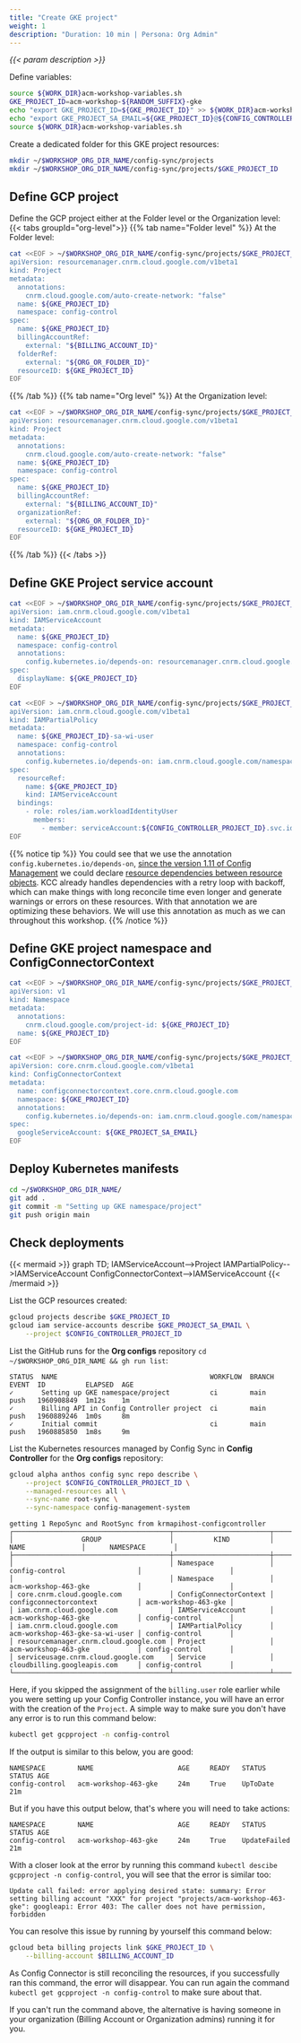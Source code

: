 ```yaml
---
title: "Create GKE project"
weight: 1
description: "Duration: 10 min | Persona: Org Admin"
---
```

_{{< param description >}}_

Define variables:
```Bash
source ${WORK_DIR}acm-workshop-variables.sh
GKE_PROJECT_ID=acm-workshop-${RANDOM_SUFFIX}-gke
echo "export GKE_PROJECT_ID=${GKE_PROJECT_ID}" >> ${WORK_DIR}acm-workshop-variables.sh
echo "export GKE_PROJECT_SA_EMAIL=${GKE_PROJECT_ID}@${CONFIG_CONTROLLER_PROJECT_ID}.iam.gserviceaccount.com" >> ${WORK_DIR}acm-workshop-variables.sh
source ${WORK_DIR}acm-workshop-variables.sh
```

Create a dedicated folder for this GKE project resources:
```Bash
mkdir ~/$WORKSHOP_ORG_DIR_NAME/config-sync/projects
mkdir ~/$WORKSHOP_ORG_DIR_NAME/config-sync/projects/$GKE_PROJECT_ID
```

## Define GCP project

Define the GCP project either at the Folder level or the Organization level:
{{< tabs groupId="org-level">}}
{{% tab name="Folder level" %}}
At the Folder level:
```Bash
cat <<EOF > ~/$WORKSHOP_ORG_DIR_NAME/config-sync/projects/$GKE_PROJECT_ID/project.yaml
apiVersion: resourcemanager.cnrm.cloud.google.com/v1beta1
kind: Project
metadata:
  annotations:
    cnrm.cloud.google.com/auto-create-network: "false"
  name: ${GKE_PROJECT_ID}
  namespace: config-control
spec:
  name: ${GKE_PROJECT_ID}
  billingAccountRef:
    external: "${BILLING_ACCOUNT_ID}"
  folderRef:
    external: "${ORG_OR_FOLDER_ID}"
  resourceID: ${GKE_PROJECT_ID}
EOF
```
{{% /tab %}}
{{% tab name="Org level" %}}
At the Organization level:
```Bash
cat <<EOF > ~/$WORKSHOP_ORG_DIR_NAME/config-sync/projects/$GKE_PROJECT_ID/project.yaml
apiVersion: resourcemanager.cnrm.cloud.google.com/v1beta1
kind: Project
metadata:
  annotations:
    cnrm.cloud.google.com/auto-create-network: "false"
  name: ${GKE_PROJECT_ID}
  namespace: config-control
spec:
  name: ${GKE_PROJECT_ID}
  billingAccountRef:
    external: "${BILLING_ACCOUNT_ID}"
  organizationRef:
    external: "${ORG_OR_FOLDER_ID}"
  resourceID: ${GKE_PROJECT_ID}
EOF
```
{{% /tab %}}
{{< /tabs >}}

## Define GKE Project service account

```Bash
cat <<EOF > ~/$WORKSHOP_ORG_DIR_NAME/config-sync/projects/$GKE_PROJECT_ID/service-account.yaml
apiVersion: iam.cnrm.cloud.google.com/v1beta1
kind: IAMServiceAccount
metadata:
  name: ${GKE_PROJECT_ID}
  namespace: config-control
  annotations:
    config.kubernetes.io/depends-on: resourcemanager.cnrm.cloud.google.com/namespaces/config-control/Project/${GKE_PROJECT_ID}
spec:
  displayName: ${GKE_PROJECT_ID}
EOF
```

```Bash
cat <<EOF > ~/$WORKSHOP_ORG_DIR_NAME/config-sync/projects/$GKE_PROJECT_ID/workload-identity-user.yaml
apiVersion: iam.cnrm.cloud.google.com/v1beta1
kind: IAMPartialPolicy
metadata:
  name: ${GKE_PROJECT_ID}-sa-wi-user
  namespace: config-control
  annotations:
    config.kubernetes.io/depends-on: iam.cnrm.cloud.google.com/namespaces/config-control/IAMServiceAccount/${GKE_PROJECT_ID}
spec:
  resourceRef:
    name: ${GKE_PROJECT_ID}
    kind: IAMServiceAccount
  bindings:
    - role: roles/iam.workloadIdentityUser
      members:
        - member: serviceAccount:${CONFIG_CONTROLLER_PROJECT_ID}.svc.id.goog[cnrm-system/cnrm-controller-manager-${GKE_PROJECT_ID}]
EOF
```
{{% notice tip %}}
You could see that we use the annotation `config.kubernetes.io/depends-on`, [since the version 1.11 of Config Management](https://cloud.google.com/anthos-config-management/docs/release-notes#March_24_2022) we could declare [resource dependencies between resource objects](https://cloud.google.com/anthos-config-management/docs/how-to/declare-resource-dependency). KCC already handles dependencies with a retry loop with backoff, which can make things with long reconcile time even longer and generate warnings or errors on these resources. With that annotation we are optimizing these behaviors. We will use this annotation as much as we can throughout this workshop.
{{% /notice %}}

## Define GKE project namespace and ConfigConnectorContext

```Bash
cat <<EOF > ~/$WORKSHOP_ORG_DIR_NAME/config-sync/projects/$GKE_PROJECT_ID/namespace.yaml
apiVersion: v1
kind: Namespace
metadata:
  annotations:
    cnrm.cloud.google.com/project-id: ${GKE_PROJECT_ID}
  name: ${GKE_PROJECT_ID}
EOF
```

```Bash
cat <<EOF > ~/$WORKSHOP_ORG_DIR_NAME/config-sync/projects/$GKE_PROJECT_ID/config-connector-context.yaml
apiVersion: core.cnrm.cloud.google.com/v1beta1
kind: ConfigConnectorContext
metadata:
  name: configconnectorcontext.core.cnrm.cloud.google.com
  namespace: ${GKE_PROJECT_ID}
  annotations:
    config.kubernetes.io/depends-on: iam.cnrm.cloud.google.com/namespaces/config-control/IAMServiceAccount/${GKE_PROJECT_ID}
spec:
  googleServiceAccount: ${GKE_PROJECT_SA_EMAIL}
EOF
```

## Deploy Kubernetes manifests

```Bash
cd ~/$WORKSHOP_ORG_DIR_NAME/
git add .
git commit -m "Setting up GKE namespace/project"
git push origin main
```

## Check deployments

{{< mermaid >}}
graph TD;
  IAMServiceAccount-->Project
  IAMPartialPolicy-->IAMServiceAccount
  ConfigConnectorContext-->IAMServiceAccount
{{< /mermaid >}}

List the GCP resources created:
```Bash
gcloud projects describe $GKE_PROJECT_ID
gcloud iam service-accounts describe $GKE_PROJECT_SA_EMAIL \
    --project $CONFIG_CONTROLLER_PROJECT_ID
```

List the GitHub runs for the **Org configs** repository `cd ~/$WORKSHOP_ORG_DIR_NAME && gh run list`:
```Plaintext
STATUS  NAME                                      WORKFLOW  BRANCH  EVENT  ID          ELAPSED  AGE
✓       Setting up GKE namespace/project          ci        main    push   1960908849  1m12s    1m
✓       Billing API in Config Controller project  ci        main    push   1960889246  1m0s     8m
✓       Initial commit                            ci        main    push   1960885850  1m8s     9m
```

List the Kubernetes resources managed by Config Sync in **Config Controller** for the **Org configs** repository:
```Bash
gcloud alpha anthos config sync repo describe \
    --project $CONFIG_CONTROLLER_PROJECT_ID \
    --managed-resources all \
    --sync-name root-sync \
    --sync-namespace config-management-system
```
```Plaintext
getting 1 RepoSync and RootSync from krmapihost-configcontroller
┌───────────────────────────────────────┬────────────────────────┬─────────────────────────────────┬──────────────────────┐
│                 GROUP                 │          KIND          │               NAME              │      NAMESPACE       │
├───────────────────────────────────────┼────────────────────────┼─────────────────────────────────┼──────────────────────┤
│                                       │ Namespace              │ config-control                  │                      │
│                                       │ Namespace              │ acm-workshop-463-gke            │                      │
│ core.cnrm.cloud.google.com            │ ConfigConnectorContext │ configconnectorcontext          │ acm-workshop-463-gke │
│ iam.cnrm.cloud.google.com             │ IAMServiceAccount      │ acm-workshop-463-gke            │ config-control       │
│ iam.cnrm.cloud.google.com             │ IAMPartialPolicy       │ acm-workshop-463-gke-sa-wi-user │ config-control       │
│ resourcemanager.cnrm.cloud.google.com │ Project                │ acm-workshop-463-gke            │ config-control       │
│ serviceusage.cnrm.cloud.google.com    │ Service                │ cloudbilling.googleapis.com     │ config-control       │
└───────────────────────────────────────┴────────────────────────┴─────────────────────────────────┴──────────────────────┘
```

Here, if you skipped the assignment of the `billing.user` role earlier while you were setting up your Config Controller instance, you will have an error with the creation of the `Project`. A simple way to make sure you don't have any error is to run this command below:
```Bash
kubectl get gcpproject -n config-control
```

If the output is similar to this below, you are good:
```Plaintext
NAMESPACE        NAME                     AGE     READY   STATUS     STATUS AGE
config-control   acm-workshop-463-gke     24m     True    UpToDate   21m
```

But if you have this output below, that's where you will need to take actions:
```Plaintext
NAMESPACE        NAME                     AGE     READY   STATUS        STATUS AGE
config-control   acm-workshop-463-gke     24m     True    UpdateFailed  21m
```

With a closer look at the error by running this command `kubectl descibe gcpproject -n config-control`, you will see that the error is similar too:
```Plaintext
Update call failed: error applying desired state: summary: Error setting billing account "XXX" for project "projects/acm-workshop-463-gke": googleapi: Error 403: The caller does not have permission, forbidden
```

You can resolve this issue by running by yourself this command below:
```Bash
gcloud beta billing projects link $GKE_PROJECT_ID \
    --billing-account $BILLING_ACCOUNT_ID
```

As Config Connector is still reconciling the resources, if you successfully ran this command, the error will disappear. You can run again the command `kubectl get gcpproject -n config-control` to make sure about that.

If you can't run the command above, the alternative is having someone in your organization (Billing Account or Organization admins) running it for you.
